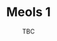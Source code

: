 ---
title: Meols 1
pill:
image: meols-1.jpg
date: TBC
text: This route takes in the "far" end of Meols, conveniently starting and ending by The Railway pub.
---